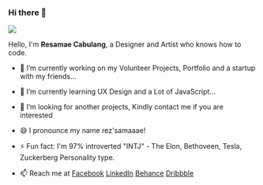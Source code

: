 
### Hi there 👋
<a href="https://resamaecabulang.netlify.app/" target="_blank"><img src="https://github.com/mikie27/mikie27/blob/master/banner.jpg"></a>

Hello, I'm <strong>Resamae Cabulang</strong>, a Designer and Artist who knows how to code.

- 🔭 I’m currently working on my Volunteer Projects, Portfolio and a startup with my friends...
- 🌱 I’m currently learning UX Design and a Lot of JavaScript...
- 👯 I’m looking  for another projects, Kindly contact me if you are interested
- 😄 I pronounce my name rez'samaaae!
- ⚡ Fun fact: I'm 97% introverted "INTJ" - The Elon, Bethoveen, Tesla, Zuckerberg Personality type.

- 📫 Reach me at <a href="https://www.facebook.com/resamaecabulang">Facebook</a> <a href="https://www.linkedin.com/in/mikie27/">LinkedIn</a> <a href="https://www.behance.net/resamaecabulang1">Behance</a> <a href="https://dribbble.com/mikie27">Dribbble</a>
